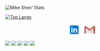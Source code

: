 ![Mike Shen' Stats](https://github-readme-stats.vercel.app/api?username=mikeshen7&show_icons=true&theme=dark)

[![Top Langs](https://github-readme-stats.vercel.app/api/top-langs/?username=mikeshen)](https://github.com/anuraghazra/github-readme-stats)

<p align="center">
<a href="https://www.linkedin.com/in/mike-shen1/" target="_blank" rel="noopener noreferrer"><img height="38" src="icons8-linkedin-48.png"></a>&nbsp;&nbsp;
<a href="mailto:michael.m.shen@gmail.com" target="_blank" rel="noopener noreferrer"><img height="38" src="icons8-gmail-logo-48.png"></a>&nbsp;&nbsp;
</p>

![](https://img.shields.io/badge/Developer-React-informational?style=flat&logo=react&logoColor=white&color=2bbc8a)
![](https://img.shields.io/badge/Developer-Node-informational?style=flat&logo=node.jslogoColor=white&color=2bbc8a)
![](https://img.shields.io/badge/Developer-JavaScript-informational?style=flat&logo=javascript&logoColor=white&color=2bbc8a)
![](https://img.shields.io/badge/Developer-HTML-informational?style=flat&logo=html5&logoColor=white&color=2bbc8a)
![](https://img.shields.io/badge/Developer-CSS-informational?style=flat&logo=css-wizardry&logoColor=white&color=2bbc8a)

